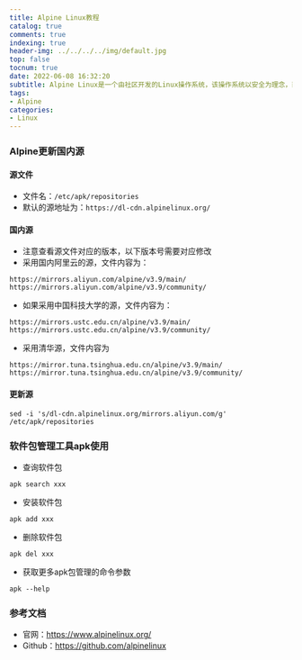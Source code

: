 ```yaml
---
title: Alpine Linux教程
catalog: true
comments: true
indexing: true
header-img: ../../../../img/default.jpg
top: false
tocnum: true
date: 2022-06-08 16:32:20
subtitle: Alpine Linux是一个由社区开发的Linux操作系统，该操作系统以安全为理念，面向x86路由器、防火墙、虚拟专用网、IP电话盒及服务器而设计
tags:
- Alpine
categories:
- Linux
---
```


### Alpine更新国内源
#### 源文件
- 文件名：`/etc/apk/repositories`
- 默认的源地址为：`https://dl-cdn.alpinelinux.org/`

#### 国内源
- 注意查看源文件对应的版本，以下版本号需要对应修改
- 采用国内阿里云的源，文件内容为：
```
https://mirrors.aliyun.com/alpine/v3.9/main/
https://mirrors.aliyun.com/alpine/v3.9/community/
```

- 如果采用中国科技大学的源，文件内容为：
```
https://mirrors.ustc.edu.cn/alpine/v3.9/main/
https://mirrors.ustc.edu.cn/alpine/v3.9/community/
```
- 采用清华源，文件内容为
```
https://mirror.tuna.tsinghua.edu.cn/alpine/v3.9/main/
https://mirror.tuna.tsinghua.edu.cn/alpine/v3.9/community/

```

#### 更新源
```
sed -i 's/dl-cdn.alpinelinux.org/mirrors.aliyun.com/g' /etc/apk/repositories
```

### 软件包管理工具apk使用
- 查询软件包
```
apk search xxx 
```
- 安装软件包
```
apk add xxx 
```
- 删除软件包
```
apk del xxx 
```
- 获取更多apk包管理的命令参数
```
apk --help
```

### 参考文档
- 官网：https://www.alpinelinux.org/
- Github：https://github.com/alpinelinux
